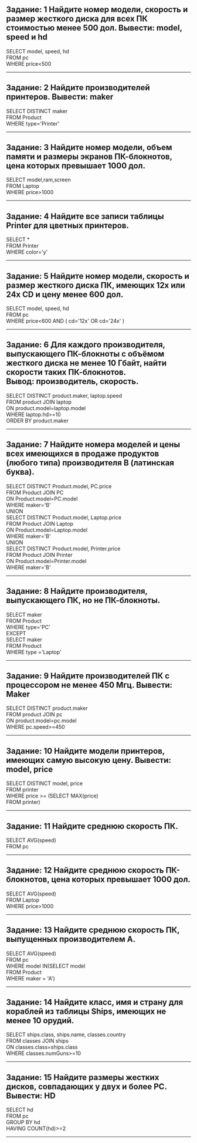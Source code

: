 **Задание: 1**
Найдите номер модели, скорость и размер жесткого диска для всех ПК стоимостью менее 500 дол. Вывести: model, speed и hd
-------------
SELECT model, speed, hd <br/>
FROM pc <br/>
WHERE price<500 <br/>
****

**Задание: 2**
Найдите производителей принтеров. Вывести: maker
-------------
SELECT DISTINCT maker <br/>
FROM Product<br/>
WHERE type='Printer'<br/>
****

**Задание: 3**
Найдите номер модели, объем памяти и размеры экранов ПК-блокнотов, цена которых превышает 1000 дол.
-------------
SELECT model,ram,screen <br/>
FROM Laptop <br/>
WHERE price>1000 <br/>
****

**Задание: 4**
Найдите все записи таблицы Printer для цветных принтеров.
-------------
SELECT * <br/>
FROM Printer <br/>
WHERE color='y' <br/>
****

**Задание: 5**
Найдите номер модели, скорость и размер жесткого диска ПК, имеющих 12x или 24x CD и цену менее 600 дол.
-------------
SELECT model, speed, hd <br/>
FROM pc <br/>
WHERE price<600 AND ( cd='12x' OR cd='24x' ) <br/>
***

**Задание: 6**
Для каждого производителя, выпускающего ПК-блокноты c объёмом жесткого диска не менее 10 Гбайт, найти скорости таких ПК-блокнотов.<br/>
Вывод: производитель, скорость.
-------------
SELECT DISTINCT product.maker, laptop.speed <br/>
FROM  product JOIN laptop <br/>
ON product.model=laptop.model <br/>
WHERE laptop.hd>=10 <br/>
ORDER BY product.maker <br/>
***

**Задание: 7**
Найдите номера моделей и цены всех имеющихся в продаже продуктов (любого типа) производителя B (латинская буква).
--------------
SELECT DISTINCT Product.model, PC.price <br/>
FROM  Product JOIN PC <br/>
ON Product.model=PC.model <br/>
WHERE maker='B' <br/>
UNION <br/>
SELECT DISTINCT Product.model, Laptop.price <br/>
FROM  Product JOIN Laptop <br/>
ON Product.model=Laptop.model <br/>
WHERE maker='B' <br/>
UNION <br/>
SELECT DISTINCT Product.model, Printer.price <br/>
FROM  Product JOIN Printer <br/>
ON Product.model=Printer.model <br/>
WHERE maker='B' <br/>
***

**Задание: 8**
Найдите производителя, выпускающего ПК, но не ПК-блокноты.
---
SELECT maker  
FROM Product  
WHERE type='PC'  
EXCEPT  
SELECT maker  
FROM Product  
WHERE type ='Laptop'  
***

**Задание: 9**
Найдите производителей ПК с процессором не менее 450 Мгц. Вывести: Maker
---
SELECT DISTINCT product.maker  
FROM  product JOIN pc  
ON product.model=pc.model  
WHERE pc.speed>=450
***

**Задание: 10**
Найдите модели принтеров, имеющих самую высокую цену. Вывести: model, price
---
SELECT DISTINCT model, price  
FROM printer  
WHERE price >= (SELECT MAX(price)  
FROM printer)  
***

**Задание: 11**
Найдите среднюю скорость ПК.
---
SELECT AVG(speed)  
FROM pc  
***

**Задание: 12**
Найдите среднюю скорость ПК-блокнотов, цена которых превышает 1000 дол.
---
SELECT AVG(speed)  
FROM Laptop  
WHERE price>1000
***

**Задание: 13**
Найдите среднюю скорость ПК, выпущенных производителем A.
---
SELECT AVG(speed)  
FROM pc  
WHERE model IN(SELECT model  
FROM Product  
WHERE maker = 'A')  
***

**Задание: 14**
Найдите класс, имя и страну для кораблей из таблицы Ships, имеющих не менее 10 орудий.
---
SELECT ships.class, ships.name, classes.country  
FROM  classes JOIN ships  
ON classes.class=ships.class  
WHERE classes.numGuns>=10
***

**Задание: 15**
Найдите размеры жестких дисков, совпадающих у двух и более PC. Вывести: HD
---
SELECT hd  
FROM pc  
GROUP BY hd  
HAVING COUNT(hd)>=2  
***


















